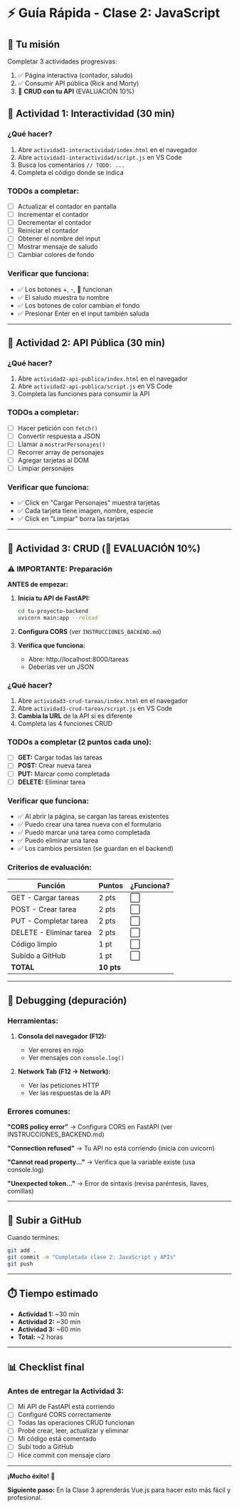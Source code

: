 # ⚡ Guía Rápida - Clase 2: JavaScript

## 🎯 Tu misión

Completar 3 actividades progresivas:
1. ✅ Página interactiva (contador, saludo)
2. ✅ Consumir API pública (Rick and Morty)
3. 🎯 **CRUD con tu API** (EVALUACIÓN 10%)

## 📁 Actividad 1: Interactividad (30 min)

### ¿Qué hacer?

1. Abre `actividad1-interactividad/index.html` en el navegador
2. Abre `actividad1-interactividad/script.js` en VS Code
3. Busca los comentarios `// TODO: ...`
4. Completa el código donde se indica

### TODOs a completar:

- [ ] Actualizar el contador en pantalla
- [ ] Incrementar el contador
- [ ] Decrementar el contador
- [ ] Reiniciar el contador
- [ ] Obtener el nombre del input
- [ ] Mostrar mensaje de saludo
- [ ] Cambiar colores de fondo

### Verificar que funciona:

- ✅ Los botones +, -, 🔄 funcionan
- ✅ El saludo muestra tu nombre
- ✅ Los botones de color cambian el fondo
- ✅ Presionar Enter en el input también saluda

---

## 📁 Actividad 2: API Pública (30 min)

### ¿Qué hacer?

1. Abre `actividad2-api-publica/index.html` en el navegador
2. Abre `actividad2-api-publica/script.js` en VS Code
3. Completa las funciones para consumir la API

### TODOs a completar:

- [ ] Hacer petición con `fetch()`
- [ ] Convertir respuesta a JSON
- [ ] Llamar a `mostrarPersonajes()`
- [ ] Recorrer array de personajes
- [ ] Agregar tarjetas al DOM
- [ ] Limpiar personajes

### Verificar que funciona:

- ✅ Click en "Cargar Personajes" muestra tarjetas
- ✅ Cada tarjeta tiene imagen, nombre, especie
- ✅ Click en "Limpiar" borra las tarjetas

---

## 📁 Actividad 3: CRUD (🎯 EVALUACIÓN 10%)

### ⚠️ IMPORTANTE: Preparación

**ANTES de empezar:**

1. **Inicia tu API de FastAPI:**
   ```bash
   cd tu-proyecto-backend
   uvicorn main:app --reload
   ```

2. **Configura CORS** (ver `INSTRUCCIONES_BACKEND.md`)

3. **Verifica que funciona:**
   - Abre: http://localhost:8000/tareas
   - Deberías ver un JSON

### ¿Qué hacer?

1. Abre `actividad3-crud-tareas/index.html` en el navegador
2. Abre `actividad3-crud-tareas/script.js` en VS Code
3. **Cambia la URL** de la API si es diferente
4. Completa las 4 funciones CRUD

### TODOs a completar (2 puntos cada uno):

- [ ] **GET:** Cargar todas las tareas
- [ ] **POST:** Crear nueva tarea
- [ ] **PUT:** Marcar como completada
- [ ] **DELETE:** Eliminar tarea

### Verificar que funciona:

- ✅ Al abrir la página, se cargan las tareas existentes
- ✅ Puedo crear una tarea nueva con el formulario
- ✅ Puedo marcar una tarea como completada
- ✅ Puedo eliminar una tarea
- ✅ Los cambios persisten (se guardan en el backend)

### Criterios de evaluación:

| Función | Puntos | ¿Funciona? |
|---------|--------|------------|
| GET - Cargar tareas | 2 pts | ⬜ |
| POST - Crear tarea | 2 pts | ⬜ |
| PUT - Completar tarea | 2 pts | ⬜ |
| DELETE - Eliminar tarea | 2 pts | ⬜ |
| Código limpio | 1 pt | ⬜ |
| Subido a GitHub | 1 pt | ⬜ |
| **TOTAL** | **10 pts** | |

---

## 🔧 Debugging (depuración)

### Herramientas:

1. **Consola del navegador (F12):**
   - Ver errores en rojo
   - Ver mensajes con `console.log()`

2. **Network Tab (F12 → Network):**
   - Ver las peticiones HTTP
   - Ver las respuestas de la API

### Errores comunes:

**"CORS policy error"**
→ Configura CORS en FastAPI (ver INSTRUCCIONES_BACKEND.md)

**"Connection refused"**
→ Tu API no está corriendo (inicia con uvicorn)

**"Cannot read property..."**
→ Verifica que la variable existe (usa console.log)

**"Unexpected token..."**
→ Error de sintaxis (revisa paréntesis, llaves, comillas)

---

## 💾 Subir a GitHub

Cuando termines:

```bash
git add .
git commit -m "Completada clase 2: JavaScript y APIs"
git push
```

---

## ⏱️ Tiempo estimado

- **Actividad 1:** ~30 min
- **Actividad 2:** ~30 min
- **Actividad 3:** ~60 min
- **Total:** ~2 horas

---

## 📊 Checklist final

### Antes de entregar la Actividad 3:

- [ ] Mi API de FastAPI está corriendo
- [ ] Configuré CORS correctamente
- [ ] Todas las operaciones CRUD funcionan
- [ ] Probé crear, leer, actualizar y eliminar
- [ ] Mi código está comentado
- [ ] Subí todo a GitHub
- [ ] Hice commit con mensaje claro

---

**¡Mucho éxito!** 🚀

**Siguiente paso:** En la Clase 3 aprenderás Vue.js para hacer esto más fácil y profesional.
